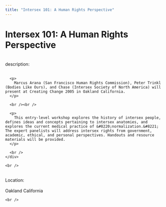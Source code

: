 ```yaml
---
title: "Intersex 101: A Human Rights Perspective"
---
```


# Intersex 101: A Human Rights Perspective

<div class="flexinode-body flexinode-2">
  <div class="flexinode-textarea-1">
    <div class="form-item">
      <br /> <label>description:</label><br /><br /> 
      
      <p>
        Marcus Arana (San Francisco Human Rights Commission), Peter Trinkl (Bodies Like Ours), and Chase (Intersex Society of North America) will present at Creating Change 2005 in Oakland California.
      </p>
      
      <br /><br />
      
      <p>
        This entry-level workshop explores the history of intersex people, defines ideas and concepts pertaining to intersex anatomies, and explores the current medical practice of &#8220;normalization.&#8221; The expert panelists will address intersex rights from government, academic, ethical, and personal perspectives. Handouts and resource materials will be provided.
      </p>
      
      <br />
    </div>
    
    <br />
  </div>
  
  <div class="flexinode-textfield-2">
    <div class="form-item">
      <br /> <label>Location:</label><br /><br /> Oakland California<br />
    </div>
    
    <br />
  </div>
</div>